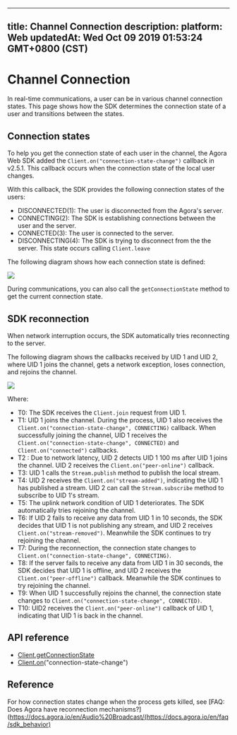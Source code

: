 
---
title: Channel Connection
description: 
platform: Web
updatedAt: Wed Oct 09 2019 01:53:24 GMT+0800 (CST)
---
# Channel Connection
In real-time communications, a user can be in various channel connection states. This page shows how the SDK determines the connection state of a user and transitions between the states.

## Connection states

To help you get the connection state of each user in the channel, the Agora Web SDK added the `Client.on("connection-state-change")` callback in v2.5.1. This callback occurs when the connection state of the local user changes. 

With this callback, the SDK provides the following connection states of the users:

- DISCONNECTED(1): The user is disconnected from the Agora's server.
- CONNECTING(2): The SDK is establishing connections between the user and the server.
- CONNECTED(3): The user is connected to the server.
- DISCONNECTING(4): The SDK is trying to disconnect from the the server. This state occurs calling `Client.leave`

The following diagram shows how each connection state is defined:

![](https://web-cdn.agora.io/docs-files/1569309023941)

During communications, you can also call the `getConnectionState` method to get the current connection state.

## SDK reconnection

When network interruption occurs, the SDK automatically tries reconnecting to the server.

The following diagram shows the callbacks received by UID 1 and UID 2, where UID 1 joins the channel, gets a network exception, loses connection, and rejoins the channel.

![](https://web-cdn.agora.io/docs-files/1569310010072)

Where:

- T0: The SDK receives the `Client.join` request from UID 1.
- T1: UID 1 joins the channel. During the process, UID 1 also receives the `Client.on("connection-state-change", CONNECTING)` callback. When successfully joining the channel, UID 1 receives the `Client.on("connection-state-change", CONNECTED)` and `Client.on("connected")` callbacks.
- T2 : Due to network latency, UID 2 detects UID 1 100 ms after UID 1 joins the channel. UID 2 receives the `Client.on("peer-online")` callback.
- T3: UID 1 calls the `Stream.publish` method to publish the local stream.
- T4: UID 2 receives the `Client.on("stream-added")`, indicating the UID 1 has published a stream. UID 2 can call the `Stream.subscribe` method to subscribe to UID 1's stream.
- T5: The uplink network condition of UID 1 deteriorates. The SDK automatically tries rejoining the channel.
- T6: If UID 2 fails to receive any data from UID 1 in 10 seconds, the SDK decides that UID 1 is not publishing any stream, and UID 2 receives `Client.on("stream-removed")`. Meanwhile the SDK continues to try rejoining the channel.
- T7: During the reconnection, the connection state changes to `Client.on("connection-state-change", CONNECTING)`.
- T8: If the server fails to receive any data from UID 1 in 30 seconds, the SDK decides that UID 1 is offline, and UID 2 receives the `Client.on("peer-offline")` callback. Meanwhile the SDK continues to try rejoining the channel.
- T9: When UID 1 successfully rejoins the channel, the connection state changes to `Client.on("connection-state-change", CONNECTED)`.
- T10: UID2 receives the `Client.on("peer-online")` callback of UID 1, indicating that UID 1 is back in the channel.


## API reference

- [Client.getConnectionState](https://docs.agora.io/en/Audio%20Broadcast/API%20Reference/web/interfaces/agorartc.client.html#getconnectionstate)
- [Client.on](https://docs.agora.io/en/Audio%20Broadcast/API%20Reference/web/interfaces/agorartc.client.html#on)("connection-state-change")

## Reference

For how connection states change when the process gets killed, see [FAQ: Does Agora have reconnection mechanisms?](https://docs.agora.io/en/Audio%20Broadcast/(https://docs.agora.io/en/faq/sdk_behavior)
